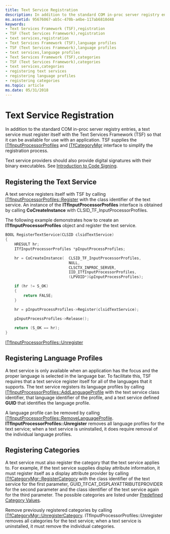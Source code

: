 ```yaml
---
title: Text Service Registration
description: In addition to the standard COM in-proc server registry entries, a text service must register itself with the Text Services Framework (TSF) so that it can be available for use with an application.
ms.assetid: 95676067-ab5c-470b-a4be-117ab6810d48
keywords:
- Text Services Framework (TSF),registration
- TSF (Text Services Framework),registration
- text services,registration
- Text Services Framework (TSF),language profiles
- TSF (Text Services Framework),language profiles
- text services,language profiles
- Text Services Framework (TSF),categories
- TSF (Text Services Framework),categories
- text services,categories
- registering text services
- registering language profiles
- registering categories
ms.topic: article
ms.date: 05/31/2018
---
```


# Text Service Registration

In addition to the standard COM in-proc server registry entries, a text service must register itself with the Text Services Framework (TSF) so that it can be available for use with an application. TSF supplies the [ITfInputProcessorProfiles](/windows/desktop/api/msctf/nn-msctf-itfinputprocessorprofiles) and [ITfCategoryMgr](/windows/desktop/api/msctf/nn-msctf-itfcategorymgr) interface to simplify the registration process.

Text service providers should also provide digital signatures with their binary executables. See [Introduction to Code Signing](/previous-versions/windows/internet-explorer/ie-developer/platform-apis/ms537361(v=vs.85)).

## Registering the Text Service

A text service registers itself with TSF by calling [ITfInputProcessorProfiles::Register](/windows/desktop/api/msctf/nf-msctf-itfinputprocessorprofiles-register) with the class identifier of the text service. An instance of the **ITfInputProcessorProfiles** interface is obtained by calling **CoCreateInstance** with CLSID\_TF\_InputProcessorProfiles.

The following example demonstrates how to create an **ITfInputProcessorProfiles** object and register the text service.


```C++
BOOL RegisterTextService(CLSID clsidTextService)
{
    HRESULT hr;
    ITfInputProcessorProfiles *pInputProcessProfiles;

    hr = CoCreateInstance(  CLSID_TF_InputProcessorProfiles, 
                            NULL, 
                            CLSCTX_INPROC_SERVER,
                            IID_ITfInputProcessorProfiles, 
                            (LPVOID*)&pInputProcessProfiles);

    if (hr != S_OK)
    {
        return FALSE;
    }

    hr = pInputProcessProfiles->Register(clsidTextService);

    pInputProcessProfiles->Release();
    
    return (S_OK == hr);
}
```



[ITfInputProcessorProfiles::Unregister](/windows/desktop/api/msctf/nf-msctf-itfinputprocessorprofiles-unregister)

## Registering Language Profiles

A text service is only available when an application has the focus and the proper language is selected in the language bar. To facilitate this, TSF requires that a text service register itself for all of the languages that it supports. The text service registers its language profiles by calling [ITfInputProcessorProfiles::AddLanguageProfile](/windows/desktop/api/msctf/nf-msctf-itfinputprocessorprofiles-addlanguageprofile) with the text service class identifier, that language identifier of the profile, and a text service defined **GUID** that identifies the language profile.

A language profile can be removed by calling [ITfInputProcessorProfiles::RemoveLanguageProfile](/windows/desktop/api/msctf/nf-msctf-itfinputprocessorprofiles-removelanguageprofile). **ITfInputProcessorProfiles::Unregister** removes all language profiles for the text service; when a text service is uninstalled, it does require removal of the individual language profiles.

## Registering Categories

A text service must also register the category that the text service applies to. For example, if the text service supplies display attribute information, it must register itself as a display attribute provider by calling [ITfCategoryMgr::RegisterCategory](/windows/desktop/api/Msctf/nf-msctf-itfcategorymgr-registercategory) with the class identifier of the text service for the first parameter, GUID\_TFCAT\_DISPLAYATTRIBUTEPROVIDER for the second parameter and the class identifier of the text service again for the third parameter. The possible categories are listed under [Predefined Category Values](predefined-category-values.md).

Remove previously registered categories by calling [ITfCategoryMgr::UnregisterCategory](/windows/desktop/api/Msctf/nf-msctf-itfcategorymgr-unregistercategory). ITfInputProcessorProfiles::Unregister removes all categories for the text service; when a text service is uninstalled, it must remove the individual categories.

 

 